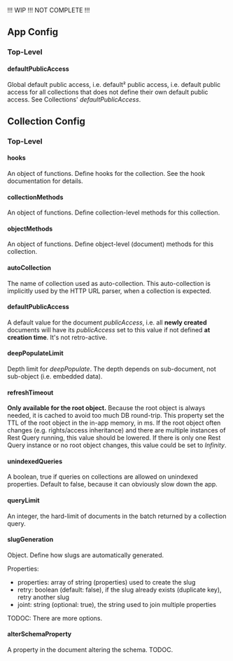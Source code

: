 
!!! WIP !!! NOT COMPLETE !!!


## App Config

### Top-Level

#### defaultPublicAccess

Global default public access, i.e. default² public access, i.e. default public access for all collections that does not define their own default public access.
See Collections' *defaultPublicAccess*.



## Collection Config

### Top-Level

#### hooks

An object of functions.
Define hooks for the collection.
See the hook documentation for details.



#### collectionMethods

An object of functions.
Define collection-level methods for this collection.



#### objectMethods

An object of functions.
Define object-level (document) methods for this collection.



#### autoCollection

The name of collection used as auto-collection.
This auto-collection is implicitly used by the HTTP URL parser, when a collection is expected.



#### defaultPublicAccess

A default value for the document *publicAccess*, i.e. all **newly created** documents will have its *publicAccess* set to this value
if not defined **at creation time**.
It's not retro-active.



#### deepPopulateLimit

Depth limit for *deepPopulate*.
The depth depends on sub-document, not sub-object (i.e. embedded data).



#### refreshTimeout

**Only available for the root object.**
Because the root object is always needed, it is cached to avoid too much DB round-trip.
This property set the TTL of the root object in the in-app memory, in ms.
If the root object often changes (e.g. rights/access inheritance) and there are multiple instances of Rest Query running, this value should be lowered.
If there is only one Rest Query instance or no root object changes, this value could be set to *Infinity*.



#### unindexedQueries

A boolean, true if queries on collections are allowed on unindexed properties.
Default to false, because it can obviously slow down the app.



#### queryLimit

An integer, the hard-limit of documents in the batch returned by a collection query.



#### slugGeneration

Object.
Define how slugs are automatically generated.

Properties:

* properties: array of string (properties) used to create the slug
* retry: boolean (default: false), if the slug already exists (duplicate key), retry another slug
* joint: string (optional: true), the string used to join multiple properties

TODOC: There are more options.



#### alterSchemaProperty

A property in the document altering the schema.
TODOC.

